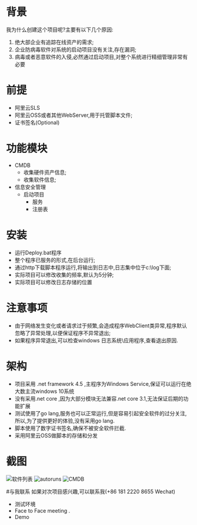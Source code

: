 ﻿# 背景
我为什么创建这个项目呢?主要有以下几个原因:
1. 绝大部企业有追踪在线资产的需求;
2. 企业防病毒软件对系统的启动项目没有关注,存在漏洞;
3. 病毒或者恶意软件的入侵,必然通过启动项目,对整个系统进行精细管理非常有必要

# 前提
- 阿里云SLS
- 阿里云OSS或者其他WebServer,用于托管脚本文件;
- 证书签名(Optional)


# 功能模块
- CMDB
  - 收集硬件资产信息;
  - 收集软件信息;
- 信息安全管理
  - 启动项目
    - 服务
    - 注册表
# 安装

- 运行Deploy.bat程序
- 整个程序已服务的形式,在后台运行;
- 通过http下载脚本程序运行,将输出到日志中,日志集中位于c:\log下面;
- 实际项目可以修改收集的频率,默认为5分钟;
- 实际项目可以修改日志存储的位置


# 注意事项

- 由于网络发生变化或者请求过于频繁,会造成程序WebClient类异常,程序默认忽略了异常处理,以便保证程序不异常退出;
- 如果程序异常退出,可以检查windows 日志系统\应用程序,查看退出原因.

# 架构

- 项目采用 .net framework 4.5 ,主程序为Windows Service,保证可以运行在绝大数主流windows 10系统
- 没有采用.net core ,因为大部分模块无法兼容.net core 3.1,无法保证后期的功能扩展
- 测试使用了go lang,服务也可以正常运行,但是容易引起安全软件的过分关注,所以,为了提供更好的体验,没有采用go lang.
- 脚本使用了数字证书签名,确保不被安全软件拦截.
- 采用阿里云OSS做脚本的存储和分发

# 截图

![软件列表](https://github.com/epmpub/MyService/blob/ed533bfcf58baf55e8e6a3d94c07f59413b332e4/images/myService1.png)
![autoruns](https://github.com/epmpub/MyService/blob/ed533bfcf58baf55e8e6a3d94c07f59413b332e4/images/myService2.png)
![CMDB](https://github.com/epmpub/MyService/blob/ed533bfcf58baf55e8e6a3d94c07f59413b332e4/images/myService3.png)

#与我联系
如果对次项目感兴趣,可以联系我(+86 181 2220 8655 Wechat)
- 测试环境
- Face to Face meeting .
- Demo